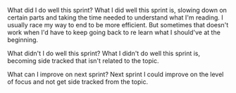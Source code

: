 What did I do well this sprint?
What I did well this sprint is, slowing down on certain parts and taking the time needed to understand what I'm reading. I usually race my way to end to be more efficient. But sometimes that doesn't work when I'd have to keep going back to re learn what I should've at the beginning.

What didn't I do well this sprint?
What I didn't do well this sprint is, becoming side tracked that isn't related to the topic. 


What can I improve on next sprint?
Next sprint I could improve on the level of focus and not get side tracked from the topic.
